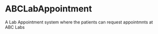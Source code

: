# ABCLabAppointment
 A Lab Appointment system where the patients can request appointmnts at ABC Labs
